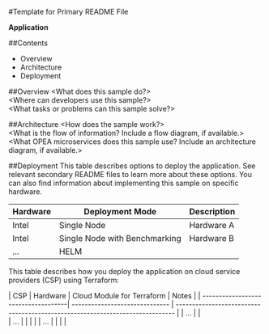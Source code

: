 #Template for Primary README File

**<sample name> Application**

##Contents
- Overview
- Architecture
- Deployment

##Overview 
<What does this sample do?>  
<Where can developers use this sample?>  
<What tasks or problems can this sample solve?>  

##Architecture 
<How does the sample work?>  
<What is the flow of information? Include a flow diagram, if available.>  
<What OPEA microservices does this sample use? Include an architecture diagram, if available.>  

##Deployment
This table describes options to deploy the <sample name> application. See relevant secondary README files to learn more about these options.
You can also find information about implementing this sample on specific hardware.

| Hardware                            | Deployment Mode                | Description                                                                   |
| ------------------------------------| ------------------------------ | ----------------------------------------------------------------------------- |
| Intel                               | Single Node                    | Hardware A <link to secondary README>                                         |                                                                                                                                                                                                          
| Intel                               | Single Node with Benchmarking  | Hardware B <link to secondary README>                                         |
| ...                                 | HELM                           | <link to secondary README>                                                    |                                                                                                                          

This table describes how you deploy the <sample name> application on cloud service providers (CSP) using Terraform:

| CSP                                 | Hardware                       | Cloud Module for Terraform                | Notes                             |
| ------------------------------------| ------------------------------ | ----------------------------------------------------------------------------- |
| ...                                 |                                |                                                                                                                                                                                                   
| ...                                 |                                |                                           |                                   |
| ...                                 |                                |                                           |                                   |

